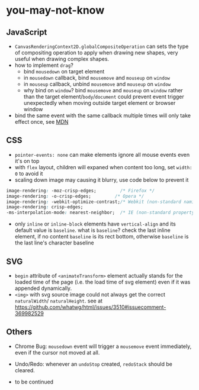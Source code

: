 # you-may-not-know

## JavaScript

- `CanvasRenderingContext2D.globalCompositeOperation` can sets the type of compositing operation to apply when drawing new shapes, very useful when drawing complex shapes.
- how to implement `drag`?
  - bind `mousedown` on target element
  - in `mousedown` callback, bind `mousemove` and `mouseup` on `window`
  - in `mouseup` callback, unbind `mousemove` and `mouseup` on `window`
  - why bind on `window`? bind `mousemove` and `mouseup` on `window` rather than the target element/`body`/`document` could prevent event trigger unexpectedly when moving outside target element or browser window
- bind the same event with the same callback multiple times will only take effect once, see [MDN](https://developer.mozilla.org/en-US/docs/Web/API/EventTarget/addEventListener#Multiple_identical_event_listeners)

## CSS

- `pointer-events: none` can make elements ignore all mouse events even it's on top
- with `flex` layout, children will expaned when content too long, set `width: 0` to avoid it
- scaling down image may causing it blurry, use code below to prevent it
```css
image-rendering: -moz-crisp-edges;         /* Firefox */
image-rendering: -o-crisp-edges;         /* Opera */
image-rendering: -webkit-optimize-contrast;/* Webkit (non-standard naming) */
image-rendering: crisp-edges;
-ms-interpolation-mode: nearest-neighbor;  /* IE (non-standard property) */
```
- only `inline` or `inline-block` elements have `vertical-align` and its default value is `baseline`.
  what is `baseline`? check the last inline element, if no content `baseline` is its rect bottom, otherwise `baseline` is the last line's character baseline  

## SVG

- `begin` attribute of `<animateTransform>` element actually stands for the loaded time of the page (i.e. the load time of svg element) even if it was appended dynamically.
- `<img>` with svg source image could not always get the correct `naturalWidth`/ `naturalHeight`.
  see at https://github.com/whatwg/html/issues/3510#issuecomment-369982529

## Others

- Chrome Bug: `mousedown` event will trigger a `mousemove` event immediately, even if the cursor not moved at all.
- Undo/Redo: whenever an `undoStop` created, `redoStack` should be cleared.

- to be continued
